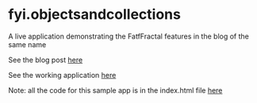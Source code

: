 fyi.objectsandcollections
=========================

A live application demonstrating the FatfFractal features in the blog of the same name

See the blog post <a href = http://fatfractal.com/prod/fyi-datagraph-with-objects-and-collections/ target = _blank>here</a>

See the working application <a href = http://fyi.fatfractal.com/objectandcollections/ target = _blank>here</a>

Note: all the code for this sample app is in the index.html file <a href = https://github.com/FatFractal/fyi.objectsandcollections/blob/master/webapp/index.html>here</a>
